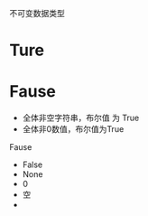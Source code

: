 不可变数据类型

# Ture
# Fause



* 全体非空字符串，布尔值 为 True
* 全体非0数值，布尔值为True



Fause
* False
* None
* 0
* 空
* 




